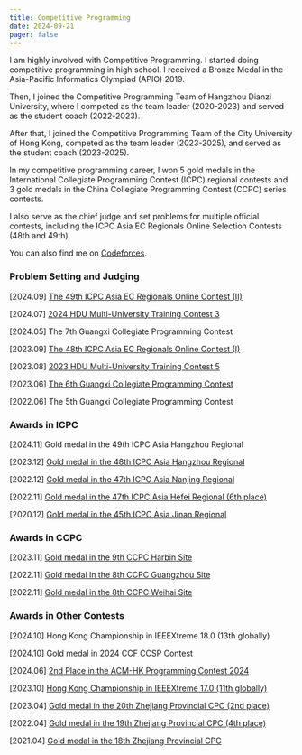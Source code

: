 ```yaml
---
title: Competitive Programming
date: 2024-09-21
pager: false
---
```


I am highly involved with Competitive Programming. I started doing competitive programming in high school. I received a Bronze Medal in the Asia-Pacific Informatics Olympiad (APIO) 2019. 

Then, I joined the Competitive Programming Team of Hangzhou Dianzi University, where I competed as the team leader (2020-2023) and served as the student coach (2022-2023). 

After that, I joined the Competitive Programming Team of the City University of Hong Kong, competed as the team leader (2023-2025), and served as the student coach (2023-2025). 

In my competitive programming career, I won 5 gold medals in the International Collegiate Programming Contest (ICPC) regional contests and 3 gold medals in the China Collegiate Programming Contest (CCPC) series contests. 

I also serve as the chief judge and set problems for multiple official contests, including the ICPC Asia EC Regionals Online Selection Contests (48th and 49th). 

You can also find me on [Codeforces](https://codeforces.com/profile/SGColin).

### Problem Setting and Judging

[2024.09] [The 49th ICPC Asia EC Regionals Online Contest (II)](https://codeforces.com/gym/105358)

[2024.07] [2024 HDU Multi-University Training Contest 3](https://acm.hdu.edu.cn/search.php?field=problem&key=2024%A1%B0%B6%A4%B0%D2%B1%E0%B3%CC%A1%B1%D6%D0%B9%FA%B4%F3%D1%A7%C9%FA%CB%E3%B7%A8%C9%E8%BC%C6%B3%AC%BC%B6%C1%AA%C8%FC%A3%A83%A3%A9&source=1&searchmode=source)

[2024.05] The 7th Guangxi Collegiate Programming Contest 

[2023.09] [The 48th ICPC Asia EC Regionals Online Contest (I)](https://codeforces.com/gym/104639)

[2023.08] [2023 HDU Multi-University Training Contest 5](https://acm.hdu.edu.cn/search.php?field=problem&key=2023%A1%B0%B6%A4%B0%D2%B1%E0%B3%CC%A1%B1%D6%D0%B9%FA%B4%F3%D1%A7%C9%FA%CB%E3%B7%A8%C9%E8%BC%C6%B3%AC%BC%B6%C1%AA%C8%FC%A3%A85%A3%A9&source=1&searchmode=source)

[2023.06] [The 6th Guangxi Collegiate Programming Contest](https://ac.nowcoder.com/acm/contest/59040)

[2022.06] The 5th Guangxi Collegiate Programming Contest

### Awards in ICPC

[2024.11] Gold medal in the 49th ICPC Asia Hangzhou Regional

[2023.12] [Gold medal in the 48th ICPC Asia Hangzhou Regional](icpc-48-hangzhou.pdf)

[2022.12] [Gold medal in the 47th ICPC Asia Nanjing Regional](icpc-47-nanjing.pdf)

[2022.11] [Gold medal in the 47th ICPC Asia Hefei Regional (6th place)](icpc-47-hefei.pdf)

[2020.12] [Gold medal in the 45th ICPC Asia Jinan Regional](icpc-45-jinan.pdf)

### Awards in CCPC

[2023.11] [Gold medal in the 9th CCPC Harbin Site](ccpc-9-harbin.jpg)

[2022.11] [Gold medal in the 8th CCPC Guangzhou Site](ccpc-8-guangzhou.jpg)

[2022.11] [Gold medal in the 8th CCPC Weihai Site](ccpc-8-weihai.jpg)

### Awards in Other Contests

[2024.10] Hong Kong Championship in IEEEXtreme 18.0 (13th globally)

[2024.10] Gold medal in 2024 CCF CCSP Contest

[2024.06] [2nd Place in the ACM-HK Programming Contest 2024](acmhk-2024.pdf)

[2023.10] [Hong Kong Championship in IEEEXtreme 17.0 (11th globally)](IEEEXTREME17.0.pdf)

[2023.04] [Gold medal in the 20th Zhejiang Provincial CPC (2nd place)](ZJCPC-20.pdf)

[2022.04] [Gold medal in the 19th Zhejiang Provincial CPC (4th place)](ZJCPC-19.jpeg)

[2021.04] [Gold medal in the 18th Zhejiang Provincial CPC](ZJCPC-18.jpg)